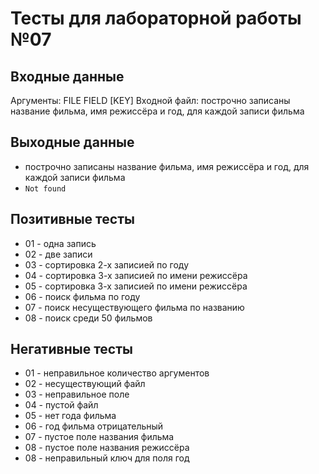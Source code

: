 # Тесты для лабораторной работы №07

## Входные данные
Аргументы: FILE FIELD [KEY]
Входной файл: построчно записаны название фильма, имя режиссёра и год, для каждой записи фильма

## Выходные данные
-   построчно записаны название фильма, имя режиссёра и год, для каждой записи фильма
-   `Not found`

## Позитивные тесты
- 01 - одна запись
- 02 - две записи
- 03 - сортировка 2-х записией по году
- 04 - сортировка 3-х записией по имени режиссёра
- 05 - сортировка 3-х записией по имени режиссёра
- 06 - поиск фильма по году
- 07 - поиск несуществующего фильма по названию
- 08 - поиск среди 50 фильмов

## Негативные тесты
- 01 - неправильное количество аргументов
- 02 - несуществующий файл
- 03 - неправильное поле
- 04 - пустой файл
- 05 - нет года фильма
- 06 - год фильма отрицательный
- 07 - пустое поле названия фильма
- 08 - пустое поле названия режиссёра
- 08 - неправильный ключ для поля год
